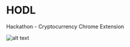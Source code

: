 # HODL
Hackathon - Cryptocurrency Chrome Extension


![alt text](https://raw.githubusercontent.com/vincevuong/HODL/master/Images/bitcoin-roller-crazy.gif)
